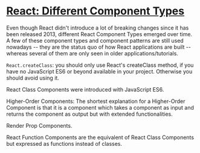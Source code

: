 # [React: Different Component Types](https://www.robinwieruch.de/react-component-types/)

Even though React didn't introduce a lot of breaking changes since it has been released 2013, different React Component Types emerged over time. A few of these component types and component patterns are still used nowadays -- they are the status quo of how React applications are built -- whereas several of them are only seen in older applications/tutorials.

`React.createClass`: you should only use React's createClass method, if you have no JavaScript ES6 or beyond available in your project. Otherwise you should avoid using it.

React Class Components were introduced with JavaScript ES6.

Higher-Order Components: The shortest explanation for a Higher-Order Component is that it is a component which takes a component as input and returns the component as output but with extended functionalities.

Render Prop Components.

React Function Components are the equivalent of React Class Components but expressed as functions instead of classes. 
